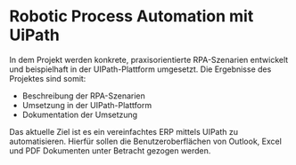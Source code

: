 # Robotic Process Automation mit UiPath

In dem Projekt werden konkrete, praxisorientierte RPA-Szenarien entwickelt und beispielhaft in 
der UIPath-Plattform umgesetzt. Die Ergebnisse des Projektes sind somit: 
- Beschreibung der RPA-Szenarien 
- Umsetzung in der UIPath-Plattform 
- Dokumentation der Umsetzung

Das aktuelle Ziel ist es ein vereinfachtes ERP mittels UIPath zu automatisieren. Hierfür sollen die Benutzeroberflächen
von Outlook, Excel und PDF Dokumenten unter Betracht gezogen werden. 
